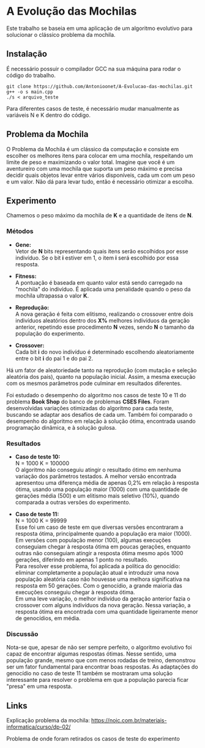 # A Evolução das Mochilas

Este trabalho se baseia em uma aplicação de um algoritmo evolutivo para solucionar o clássico problema da mochila. 

## Instalação 
É necessário possuir o compilador GCC na sua máquina para rodar o código do trabalho.
```
git clone https://github.com/Antonioonet/A-Evolucao-das-mochilas.git
g++ -o s main.cpp
./s < arquivo_teste
```
Para diferentes casos de teste, é necessário mudar manualmente as variáveis N e K dentro do código. 
## Problema da Mochila

O Problema da Mochila é um clássico da computação e consiste em escolher os melhores itens para colocar em uma mochila, respeitando um limite de peso e maximizando o valor total. Imagine que você é um aventureiro com uma mochila que suporta um peso máximo e precisa decidir quais objetos levar entre vários disponíveis, cada um com um peso e um valor. Não dá para levar tudo, então é necessário otimizar a escolha.

## Experimento

Chamemos o peso máximo da mochila de **K** e a quantidade de itens de **N**.

### Métodos

- **Gene:**  
  Vetor de **N** bits representando quais itens serão escolhidos por esse indivíduo. Se o bit **i** estiver em 1, o item **i** será escolhido por essa resposta.

- **Fitness:**  
  A pontuação é baseada em quanto valor está sendo carregado na "mochila" do indivíduo. É aplicada uma penalidade quando o peso da mochila ultrapassa o valor **K**.

- **Reprodução:**  
  A nova geração é feita com elitismo, realizando o crossover entre dois indivíduos aleatórios dentro dos **X%** melhores indivíduos da geração anterior, repetindo esse procedimento **N** vezes, sendo **N** o tamanho da população do experimento.

- **Crossover:**  
  Cada bit **i** do novo indivíduo é determinado escolhendo aleatoriamente entre o bit **i** do pai 1 e do pai 2.

Há um fator de aleatoriedade tanto na reprodução (com mutação e seleção aleatória dos pais), quanto na população inicial. Assim, a mesma execução com os mesmos parâmetros pode culminar em resultados diferentes.

Foi estudado o desempenho do algoritmo nos casos de teste 10 e 11 do problema **Book Shop** do banco de problemas **CSES Files**. Foram desenvolvidas variações otimizadas do algoritmo para cada teste, buscando se adaptar aos desafios de cada um. Também foi comparado o desempenho do algoritmo em relação à solução ótima, encontrada usando programação dinâmica, e à solução gulosa.

### Resultados

- **Caso de teste 10:**    
   N = 1000 K = 100000  
  O algoritmo não conseguiu atingir o resultado ótimo em nenhuma variação dos parâmetros testados. A melhor versão encontrada apresentou uma diferença média de apenas 0,2% em relação à resposta ótima, usando uma população maior (1000) com uma quantidade de gerações média (500) e um elitismo mais seletivo (10%), quando comparada a outras versões do experimento.

- **Caso de teste 11:**  
   N = 1000 K = 99999  
  Esse foi um caso de teste em que diversas versões encontraram a resposta ótima, principalmente quando a população era maior (1000). Em versões com população menor (100), algumas execuções conseguiam chegar à resposta ótima em poucas gerações, enquanto outras não conseguiam atingir a resposta ótima mesmo após 1000 gerações, diferindo em apenas 1 ponto no resultado.  
  Para resolver esse problema, foi aplicada a política do genocídio: eliminar completamente a população atual e introduzir uma nova população aleatória caso não houvesse uma melhora significativa na resposta em 50 gerações. Com o genocídio, a grande maioria das execuções conseguiu chegar à resposta ótima.  
  Em uma leve variação, o melhor indivíduo da geração anterior fazia o crossover com alguns indivíduos da nova geração. Nessa variação, a resposta ótima era encontrada com uma quantidade ligeiramente menor de genocídios, em média.

### Discussão

Nota-se que, apesar de não ser sempre perfeito, o algoritmo evolutivo foi capaz de encontrar algumas respostas ótimas. Nesse sentido, uma população grande, mesmo que com menos rodadas de treino, demonstrou ser um fator fundamental para encontrar boas respostas. As adaptações do genocídio no caso de teste 11 também se mostraram uma solução interessante para resolver o problema em que a população parecia ficar "presa" em uma resposta.


## Links

Explicação problema da mochila: https://noic.com.br/materiais-informatica/curso/dp-02/

Problema de onde foram retirados os casos de teste do experimento 
